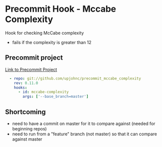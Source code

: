 # Precommit Hook - Mccabe Complexity
Hook for checking McCabe complexity

- fails if the complexity is greater than 12


## Precommit project
[Link to Precommit Project](https://pre-commit.com/)

```yaml
  - repo: git://github.com/upjohnc/precommit_mccabe_complexity
    rev: 0.11.0
    hooks:
      - id: mccabe-complexity
        args: ['--base_branch=master']
```

## Shortcoming
- need to have a commit on master for it to compare against (needed for beginning repos)
- need to run from a "feature" branch (not master) so that it can compare against master